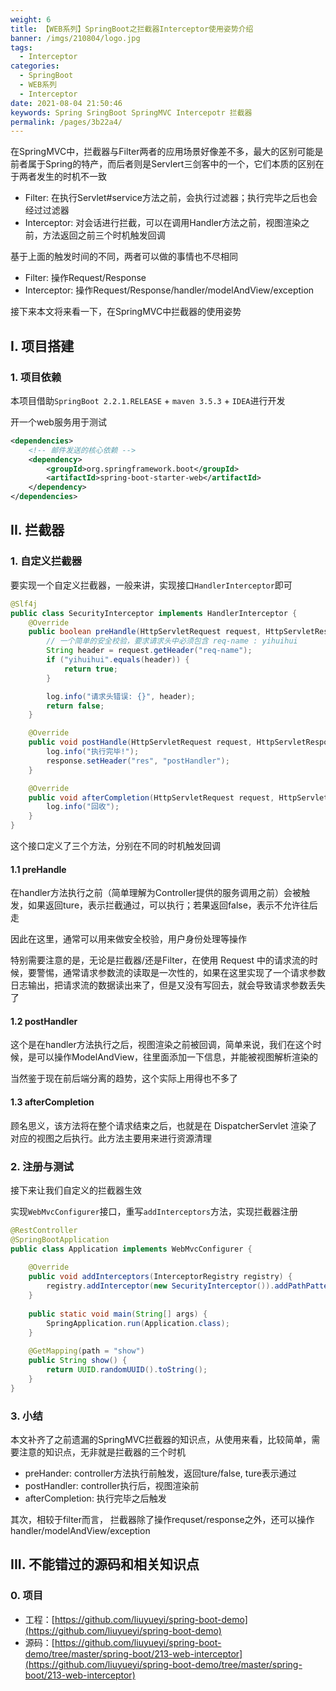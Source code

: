 ```yaml
---
weight: 6
title: 【WEB系列】SpringBoot之拦截器Interceptor使用姿势介绍
banner: /imgs/210804/logo.jpg
tags: 
  - Interceptor
categories: 
  - SpringBoot
  - WEB系列
  - Interceptor
date: 2021-08-04 21:50:46
keywords: Spring SringBoot SpringMVC Intercepotr 拦截器
permalink: /pages/3b22a4/
---
```


在SpringMVC中，拦截器与Filter两者的应用场景好像差不多，最大的区别可能是前者属于Spring的特产，而后者则是Servlert三剑客中的一个，它们本质的区别在于两者发生的时机不一致

- Filter: 在执行Servlet#service方法之前，会执行过滤器；执行完毕之后也会经过过滤器
- Interceptor: 对会话进行拦截，可以在调用Handler方法之前，视图渲染之前，方法返回之前三个时机触发回调

基于上面的触发时间的不同，两者可以做的事情也不尽相同

- Filter: 操作Request/Response
- Interceptor: 操作Request/Response/handler/modelAndView/exception

接下来本文将来看一下，在SpringMVC中拦截器的使用姿势

<!-- more -->

## I. 项目搭建

### 1. 项目依赖

本项目借助`SpringBoot 2.2.1.RELEASE` + `maven 3.5.3` + `IDEA`进行开发

开一个web服务用于测试

```xml
<dependencies>
    <!-- 邮件发送的核心依赖 -->
    <dependency>
        <groupId>org.springframework.boot</groupId>
        <artifactId>spring-boot-starter-web</artifactId>
    </dependency>
</dependencies>
```

## II. 拦截器

### 1. 自定义拦截器

要实现一个自定义拦截器，一般来讲，实现接口`HandlerInterceptor`即可

```java
@Slf4j
public class SecurityInterceptor implements HandlerInterceptor {
    @Override
    public boolean preHandle(HttpServletRequest request, HttpServletResponse response, Object handler) throws Exception {
        // 一个简单的安全校验，要求请求头中必须包含 req-name : yihuihui
        String header = request.getHeader("req-name");
        if ("yihuihui".equals(header)) {
            return true;
        }

        log.info("请求头错误: {}", header);
        return false;
    }

    @Override
    public void postHandle(HttpServletRequest request, HttpServletResponse response, Object handler, ModelAndView modelAndView) throws Exception {
        log.info("执行完毕!");
        response.setHeader("res", "postHandler");
    }

    @Override
    public void afterCompletion(HttpServletRequest request, HttpServletResponse response, Object handler, Exception ex) throws Exception {
        log.info("回收");
    }
}
```

这个接口定义了三个方法，分别在不同的时机触发回调

#### 1.1 preHandle

在handler方法执行之前（简单理解为Controller提供的服务调用之前）会被触发，如果返回ture，表示拦截通过，可以执行；若果返回false，表示不允许往后走

因此在这里，通常可以用来做安全校验，用户身份处理等操作

特别需要注意的是，无论是拦截器/还是Filter，在使用 Request 中的请求流的时候，要警惕，通常请求参数流的读取是一次性的，如果在这里实现了一个请求参数日志输出，把请求流的数据读出来了，但是又没有写回去，就会导致请求参数丢失了


#### 1.2 postHandler

这个是在handler方法执行之后，视图渲染之前被回调，简单来说，我们在这个时候，是可以操作ModelAndView，往里面添加一下信息，并能被视图解析渲染的

当然鉴于现在前后端分离的趋势，这个实际上用得也不多了


#### 1.3 afterCompletion

顾名思义，该方法将在整个请求结束之后，也就是在 DispatcherServlet 渲染了对应的视图之后执行。此方法主要用来进行资源清理


### 2. 注册与测试

接下来让我们自定义的拦截器生效

实现`WebMvcConfigurer`接口，重写`addInterceptors`方法，实现拦截器注册

```java
@RestController
@SpringBootApplication
public class Application implements WebMvcConfigurer {
  
    @Override
    public void addInterceptors(InterceptorRegistry registry) {
        registry.addInterceptor(new SecurityInterceptor()).addPathPatterns("/**");
    }
    
    public static void main(String[] args) {
        SpringApplication.run(Application.class);
    }
    
    @GetMapping(path = "show")
    public String show() {
        return UUID.randomUUID().toString();
    }
}
```

### 3. 小结

本文补齐了之前遗漏的SpringMVC拦截器的知识点，从使用来看，比较简单，需要注意的知识点，无非就是拦截器的三个时机

- preHander: controller方法执行前触发，返回ture/false, ture表示通过
- postHandler: controller执行后，视图渲染前
- afterCompletion: 执行完毕之后触发

其次，相较于filter而言， 拦截器除了操作requset/response之外，还可以操作handler/modelAndView/exception


## III. 不能错过的源码和相关知识点

### 0. 项目

- 工程：[https://github.com/liuyueyi/spring-boot-demo](https://github.com/liuyueyi/spring-boot-demo)
- 源码：[https://github.com/liuyueyi/spring-boot-demo/tree/master/spring-boot/213-web-interceptor](https://github.com/liuyueyi/spring-boot-demo/tree/master/spring-boot/213-web-interceptor)

